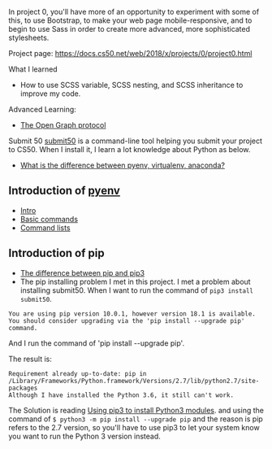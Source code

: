 In project 0, you'll have more of an opportunity to experiment with some of this, to use Bootstrap, to make your web page mobile-responsive, and to begin to use Sass in order to create more advanced, more sophisticated stylesheets.

Project page: https://docs.cs50.net/web/2018/x/projects/0/project0.html


What I learned
* How to use SCSS variable, SCSS nesting, and SCSS inheritance to improve my code.


Advanced Learning:
* [The Open Graph protocol](http://ogp.me/)


Submit 50
[submit50](https://cs50.readthedocs.io/submit50/) is a command-line tool helping you submit your project to CS50. When I install it, I learn a lot knowledge about Python as below.



* [What is the difference between pyenv, virtualenv, anaconda?](https://stackoverflow.com/questions/38217545/what-is-the-difference-between-pyenv-virtualenv-anaconda)

## Introduction of [pyenv](https://github.com/pyenv/pyenv)
* [Intro](https://wwpw.jianshu.com/p/2b0b652eaa50)
* [Basic commands](http://blog.codylab.com/python-pyenv-management/)
* [Command lists](https://github.com/pyenv/pyenv/blob/master/COMMANDS.md#pyenv-commands)

## Introduction of pip
* [The difference between pip and pip3](https://codertw.com/%E7%A8%8B%E5%BC%8F%E8%AA%9E%E8%A8%80/412233/)
* The pip installing problem I met in this project.
I met a problem about installing submit50. When I want to run the command of `pip3 install submit50`.


```
You are using pip version 10.0.1, however version 18.1 is available.
You should consider upgrading via the 'pip install --upgrade pip' command.
```

And I run the command of 'pip install --upgrade pip'.

The result is:
```
Requirement already up-to-date: pip in /Library/Frameworks/Python.framework/Versions/2.7/lib/python2.7/site-packages
Although I have installed the Python 3.6, it still can't work.
```
The Solution is reading [Using pip3 to install Python3 modules](https://help.dreamhost.com/hc/en-us/articles/115000699011-Using-pip3-to-install-Python3-modules). 
and using the command of `$ python3 -m pip install --upgrade pip` and the reason is pip refers to the 2.7 version, so you'll have to use pip3 to let your system know you want to run the Python 3 version instead.